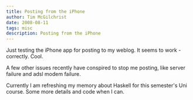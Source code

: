 ```yaml
---
title: Posting from the iPhone
author: Tim McGilchrist
date: 2008-08-11
tags: misc
description: Posting from the iPhone
---
```


Just testing the iPhone app for posting to my weblog. It seems to work
-correctly. Cool.

A few other issues recently have conspired to stop me posting, like server
failure and adsl modem failure.

Currently I am refreshing my memory about Haskell for this semester's Uni
course. Some more details and code when I can.
